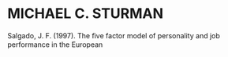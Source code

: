 # MICHAEL C. STURMAN

Salgado, J. F. (1997). The ﬁve factor model of personality and job performance in the European